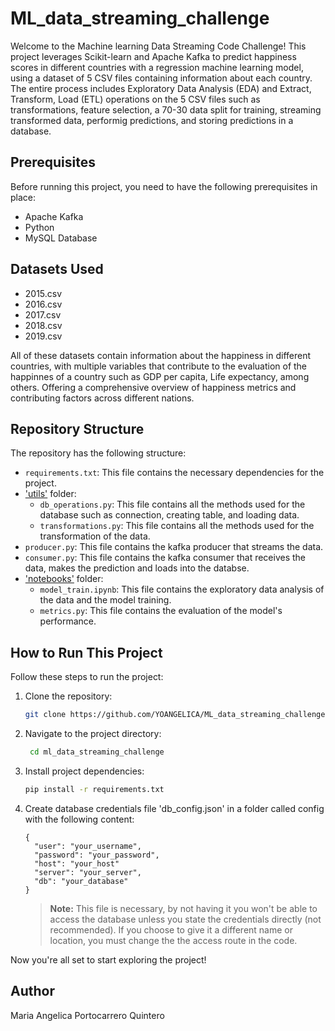 # ML_data_streaming_challenge

Welcome to the Machine learning Data Streaming Code Challenge! This project leverages Scikit-learn and Apache Kafka to predict happiness scores in different countries with a regression machine learning model, using a dataset of 5 CSV files containing information about each country. The entire process includes Exploratory Data Analysis (EDA) and Extract, Transform, Load (ETL) operations on the 5 CSV files such as transformations, feature selection, a 70-30 data split for training, streaming transformed data, performig predictions, and storing predictions in a database. 

## Prerequisites

Before running this project, you need to have the following prerequisites in place:

- Apache Kafka
- Python
- MySQL Database

## Datasets Used

- 2015.csv
- 2016.csv
- 2017.csv
- 2018.csv
- 2019.csv

All of these datasets contain information about the happiness in different countries, with multiple variables that contribute to the evaluation of the happinnes of a country such as GDP per capita, Life expectancy, among others. Offering a comprehensive overview of happiness metrics and contributing factors across different nations.

## Repository Structure

The repository has the following structure:
- `requirements.txt`: This file contains the necessary dependencies for the project.
- ['utils'](./utils) folder:
   - `db_operations.py`: This file contains all the methods used for the database such as connection, creating table, and loading data.
   - `transformations.py`: This file contains all the methods used for the transformation of the data.
- `producer.py`: This file contains the kafka producer that streams the data.
- `consumer.py`: This file contains the kafka consumer that receives the data, makes the prediction and loads into the databse.
- ['notebooks'](./notebooks) folder:
   - `model_train.ipynb`: This file contains the exploratory data analysis of the data and the model training.
   - `metrics.py`: This file contains the evaluation of the model's performance.


## How to Run This Project

Follow these steps to run the project:

1. Clone the repository: 
    ```bash
    git clone https://github.com/YOANGELICA/ML_data_streaming_challenge
    ```

2. Navigate to the project directory: 
   ```bash
    cd ml_data_streaming_challenge
   ```

3. Install project dependencies:
   ```bash
   pip install -r requirements.txt
   ```

4. Create database credentials file 'db_config.json' in a folder called config with the following content:
      ```
      {
        "user": "your_username",
        "password": "your_password",
        "host": "your_host"
        "server": "your_server",
        "db": "your_database"
      }
      ```

    > **Note:** This file is necessary, by not having it you won't be able to access the database unless you state the credentials directly (not recommended). If you choose to give it a different name or location, you must change the the access route in the code.
    >


Now you're all set to start exploring the project!

## Author
Maria Angelica Portocarrero Quintero
